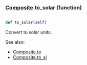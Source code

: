### [Composite](Composite.md).to_solar (function)


```py

def to_solar(self)

```



Convert to solar units.

See also:

* [Composite.to](Composite.to.md)
* [Composite.to_si](Composite.to_si.md)

